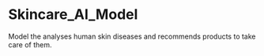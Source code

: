 # Skincare_AI_Model
Model the analyses human skin diseases and recommends products to take care of them.
